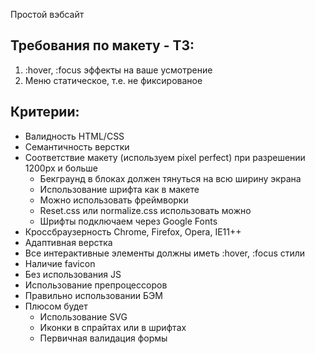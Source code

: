  Простой вэбсайт
## Требования по макету - ТЗ:
1. :hover, :focus эффекты на ваше усмотрение
2. Меню статическое, т.е. не фиксированое
## Критерии:
- Валидность HTML/CSS
- Семантичность верстки
- Соответствие макету (используем pixel perfect) при разрешении 1200px и больше
    - Бекграунд в блоках должен тянуться на всю ширину экрана
    - Использование шрифта как в макете
    - Можно использовать фреймворки
    - Reset.css или normalize.css использовать можно
    - Шрифты подключаем через Google Fonts
- Кроссбраузерность Chrome, Firefox, Opera, IE11++
- Адаптивная верстка
- Все интерактивные элементы должны иметь :hover, :focus стили
- Наличие favicon
- Без использования JS
- Использование препроцессоров
- Правильно использовании БЭМ
- Плюсом будет
    - Использование SVG
    - Иконки в спрайтах или в шрифтах
    - Первичная валидация формы
